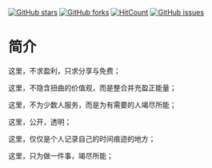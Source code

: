 [![GitHub stars](https://img.shields.io/github/stars/luokangyuan/StudyNote2.svg)](https://github.com/luokangyuan/StudyNote2/stargazers) [![GitHub forks](https://img.shields.io/github/forks/luokangyuan/StudyNote2.svg)](https://github.com/luokangyuan/StudyNote2/network) [![HitCount](http://hits.dwyl.io/luokangyuan/StudyNote2.svg)](http://hits.dwyl.io/luokangyuan/StudyNote2)  [![GitHub issues](https://img.shields.io/github/issues/luokangyuan/StudyNote2.svg)](https://github.com/luokangyuan/StudyNote2/issues) 
# 简介

这里，不求盈利，只求分享与免费；

这里，不隐含扭曲的价值观，而是整合并充盈正能量；

这里，不为少数人服务，而是为有需要的人竭尽所能；

这里，公开，透明；

这里，仅仅是个人记录自己的时间痕迹的地方；

这里，只为做一件事，竭尽所能；